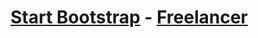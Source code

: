 # [Start Bootstrap](http://startbootstrap.com/) - [Freelancer](http://startbootstrap.com/template-overviews/freelancer/)
